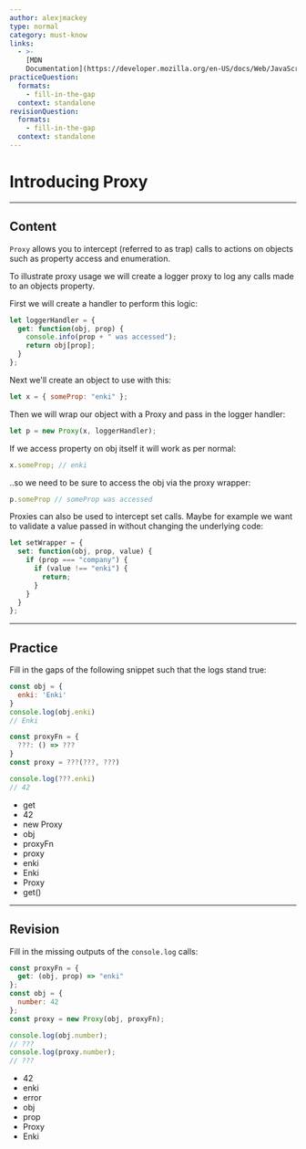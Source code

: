 ```yaml
---
author: alexjmackey
type: normal
category: must-know
links:
  - >-
    [MDN
    Documentation](https://developer.mozilla.org/en-US/docs/Web/JavaScript/Reference/Global_Objects/Proxy){documentation}
practiceQuestion:
  formats:
    - fill-in-the-gap
  context: standalone
revisionQuestion:
  formats:
    - fill-in-the-gap
  context: standalone
---
```


# Introducing Proxy


---

## Content

`Proxy` allows you to intercept (referred to as trap) calls to actions on objects such as property access and enumeration.

To illustrate proxy usage we will create a logger proxy to log any calls made to an objects property.

First we will create a handler to perform this logic:

```javascript
let loggerHandler = {
  get: function(obj, prop) {
    console.info(prop + " was accessed");
    return obj[prop];
  }
};
```

Next we'll create an object to use with this:

```javascript
let x = { someProp: "enki" };
```

Then we will wrap our object with a Proxy and pass in the logger handler:

```javascript
let p = new Proxy(x, loggerHandler);
```

If we access property on obj itself it will work as per normal:

```javascript
x.someProp; // enki
```

..so we need to be sure to access the obj via the proxy wrapper:

```javascript
p.someProp // someProp was accessed
```

Proxies can also be used to intercept set calls. Maybe for example we want to validate a value passed in without changing the underlying code:

```javascript
let setWrapper = {
  set: function(obj, prop, value) {
    if (prop === "company") {
      if (value !== "enki") {
        return;
      }
    }
  }
};
```


---

## Practice

Fill in the gaps of the following snippet such that the logs stand true:

```javascript
const obj = {
  enki: 'Enki'
}
console.log(obj.enki)
// Enki

const proxyFn = {
  ???: () => ???
}
const proxy = ???(???, ???)

console.log(???.enki)
// 42
```

- get
- 42
- new Proxy
- obj
- proxyFn
- proxy
- enki
- Enki
- Proxy
- get()


---

## Revision

Fill in the missing outputs of the `console.log` calls:

```javascript
const proxyFn = {
  get: (obj, prop) => "enki"
};
const obj = {
  number: 42
};
const proxy = new Proxy(obj, proxyFn);

console.log(obj.number);
// ???
console.log(proxy.number);
// ???
```

- 42
- enki
- error
- obj
- prop
- Proxy
- Enki
 

